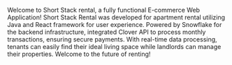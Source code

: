 Welcome to Short Stack rental, a fully functional E-commerce Web Application! Short Stack Rental was developed for apartment rental utilizing Java and React framework for user experience. Powered by Snowflake for the backend infrastructure, integrated Clover API to process monthly transactions, ensuring secure payments. With real-time data processing, tenants can easily find their ideal living space while landlords can manage their properties. Welcome to the future of renting!
